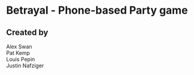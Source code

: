 # Betrayal - Phone-based Party game

## Created by 
Alex Swan  
Pat Kemp  
Louis Pepin  
Justin Nafziger  